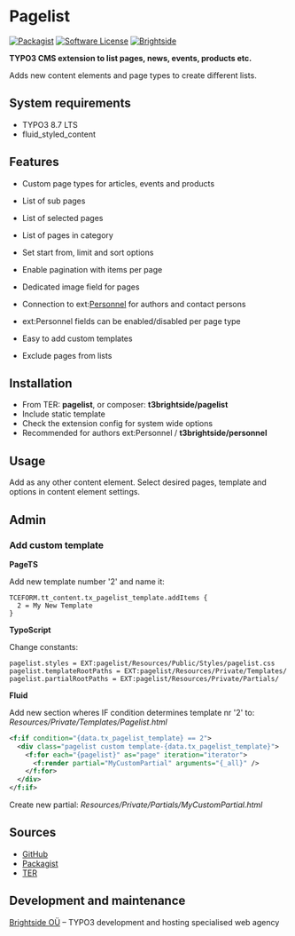 # Pagelist
[![Packagist](https://img.shields.io/packagist/v/t3brightside/pagelist.svg?style=flat)](https://packagist.org/packages/t3brightside/pagelist)
[![Software License](https://img.shields.io/badge/license-GPLv3-brightgreen.svg?style=flat)](LICENSE)
[![Brightside](https://img.shields.io/badge/by-t3brightside.com-orange.svg?style=flat)](https://t3brightside.com)

**TYPO3 CMS extension to list pages, news, events, products etc.**

Adds new content elements and page types to create different lists.

## System requirements

- TYPO3 8.7 LTS
- fluid_styled_content

## Features

- Custom page types for articles, events and products
- List of sub pages
- List of selected pages
- List of pages in category
- Set start from, limit and sort options
- Enable pagination with items per page
- Dedicated image field for pages
- Connection to ext:[Personnel][863416d1] for authors and contact persons
- ext:Personnel fields can be enabled/disabled per page type
- Easy to add custom templates
- Exclude pages from lists

  [863416d1]: https://extensions.typo3.org/extension/personnel/ "ext:Personnel"

## Installation

 - From TER: **pagelist**, or composer: **t3brightside/pagelist**
 - Include static template
 - Check the extension config for system wide options
 - Recommended for authors ext:Personnel / **t3brightside/personnel**

## Usage

Add as any other content element. Select desired pages, template and options in content element settings.

## Admin

### Add custom template

**PageTS**

Add new template number '2' and name it:
```typoscript
TCEFORM.tt_content.tx_pagelist_template.addItems {
  2 = My New Template
}
```

**TypoScript**

Change constants:
```typoscript
pagelist.styles = EXT:pagelist/Resources/Public/Styles/pagelist.css
pagelist.templateRootPaths = EXT:pagelist/Resources/Private/Templates/
pagelist.partialRootPaths = EXT:pagelist/Resources/Private/Partials/
```

**Fluid**

Add new section wheres IF condition determines template nr '2' to: _Resources/Private/Templates/Pagelist.html_
```xml
<f:if condition="{data.tx_pagelist_template} == 2">
  <div class="pagelist custom template-{data.tx_pagelist_template}">
    <f:for each="{pagelist}" as="page" iteration="iterator">
      <f:render partial="MyCustomPartial" arguments="{_all}" />
    </f:for>
  </div>
</f:if>
```
Create new partial: _Resources/Private/Partials/MyCustomPartial.html_

## Sources

-  [GitHub][a47ab545]
-  [Packagist][40819ab1]
-  [TER][15e0f507]

  [a47ab545]: https://github.com/t3brightside/pagelist "GitHub"
  [40819ab1]: https://packagist.org/packages/t3brightside/pagelist "Packagist"
  [15e0f507]: https://extensions.typo3.org/extension/pagelist/ "Typo3 Extension Repository"

Development and maintenance
---------------------------

[Brightside OÜ][ab26eed2] – TYPO3 development and hosting specialised web agency

  [ab26eed2]: https://t3brightside.com/ "TYPO3 specialized web agency"
